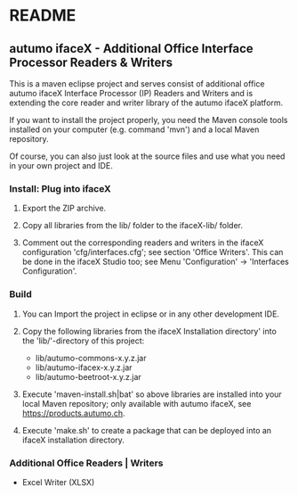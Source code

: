# README

## autumo ifaceX - Additional Office Interface Processor Readers & Writers

This is a maven eclipse project and serves consist of additional office autumo
ifaceX Interface Processor (IP) Readers and Writers and is extending the core 
reader and writer library of the autumo ifaceX platform.

If you want to install the project properly, you need the Maven console
tools installed on your computer (e.g. command 'mvn') and a local Maven
repository.

Of course, you can also just look at the source files and use what you need
in your own project and IDE.

### Install: Plug into ifaceX

1.	Export the ZIP archive.

2.	Copy all libraries from the lib/ folder to the ifaceX-lib/ folder.

3.	Comment out the corresponding readers and writers in the ifaceX
	configuration 'cfg/interfaces.cfg'; see section 'Office Writers'.
	This can be done in the ifaceX Studio too; see Menu 'Configuration' 
	-> 'Interfaces Configuration'.

### Build

1.	You can Import the project in eclipse or in any other development IDE.

2.	Copy the following libraries from the ifaceX Installation directory'
	into the 'lib/'-directory of this project:
	
	- lib/autumo-commons-x.y.z.jar
	- lib/autumo-ifacex-x.y.z.jar
	- lib/autumo-beetroot-x.y.z.jar
	
3.	Execute 'maven-install.sh|bat' so above libraries are installed into 
	your local Maven repository; only available with autumo ifaceX, see
	https://products.autumo.ch.
	
4.	Execute 'make.sh' to create a package that can be deployed into an
	ifaceX installation directory. 

### Additional Office Readers | Writers

- Excel Writer (XLSX)

